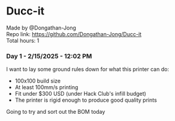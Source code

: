 # Ducc-it

Made by @Dongathan-Jong  
Repo link: https://github.com/Dongathan-Jong/Ducc-it  
Total hours: 1  

### Day 1 - 2/15/2025 - 12:02 PM

I want to lay some ground rules down for what this printer can do:

- 100x100 build size
- At least 100mm/s printing
- Fit under $300 USD (under Hack Club's infill budget)
- The printer is rigid enough to produce good quality prints

Going to try and sort out the BOM today
